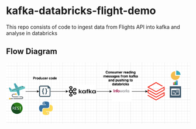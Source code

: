 # kafka-databricks-flight-demo
This repo consists of code to ingest data from Flights API into kafka and analyse in databricks

## Flow Diagram

![Alt text](design.png?raw=true "Flow Diagram")
